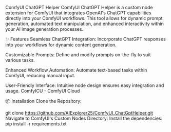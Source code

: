 ComfyUI ChatGPT Helper
ComfyUI ChatGPT Helper is a custom node extension for ComfyUI that integrates OpenAI's ChatGPT capabilities directly into your ComfyUI workflows. This tool allows for dynamic prompt generation, automated text manipulation, and enhanced interactivity within your AI image generation processes.

✨ Features
Seamless ChatGPT Integration: Incorporate ChatGPT responses into your workflows for dynamic content generation.

Customizable Prompts: Define and modify prompts on-the-fly to suit various tasks.

Enhanced Workflow Automation: Automate text-based tasks within ComfyUI, reducing manual input.

User-Friendly Interface: Intuitive node design ensures easy integration and usage.
ComfyICU - ComfyUI Cloud

📦 Installation
Clone the Repository:

git clone https://github.com/AIExplorer25/ComfyUI_ChatGptHelper.git
Navigate to ComfyUI's Custom Nodes Directory:
Install the dependencies:
pip install -r requirements.txt

